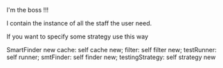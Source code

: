 I'm the boss !!!

I contain the instance of all the staff the user need.

If you want to specify some strategy
use this way

SmartFinder new
		cache: self cache new;
		filter: self filter new;
		testRunner: self runner;
		smtFinder: self finder new;
		testingStrategy: self strategy new